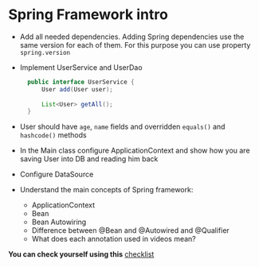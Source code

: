 # Spring Framework intro


- Add all needed dependencies. Adding Spring dependencies use the same version for each of them. For this purpose you can use property `spring.version`

- Implement UserService and UserDao
  
    ```java
      public interface UserService {
          User add(User user);
      
          List<User> getAll();
      }
    ```
  
- User should have `age`, `name` fields and overridden `equals()` and `hashcode()` methods

- In the Main class configure ApplicationContext and show how you are saving User into DB and
  reading him back

- Configure DataSource

- Understand the main concepts of Spring framework:
    - ApplicationContext
    - Bean
    - Bean Autowiring
    - Difference between @Bean and @Autowired and @Qualifier
    - What does each annotation used in videos mean?

__You can check yourself using this__ [checklist](https://mate-academy.github.io/jv-program-common-mistakes/java-spring/intro/java-spring-intro)
